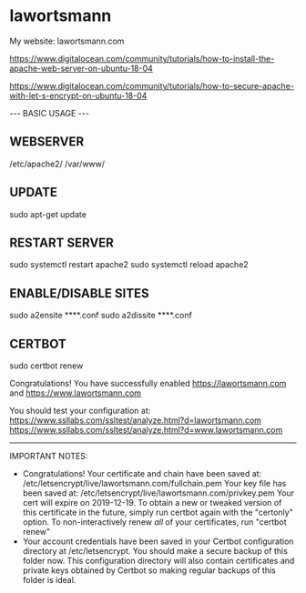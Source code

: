 # lawortsmann
My website: lawortsmann.com

https://www.digitalocean.com/community/tutorials/how-to-install-the-apache-web-server-on-ubuntu-18-04

https://www.digitalocean.com/community/tutorials/how-to-secure-apache-with-let-s-encrypt-on-ubuntu-18-04

--- BASIC USAGE ---

## WEBSERVER
/etc/apache2/
/var/www/

## UPDATE
sudo apt-get update

## RESTART SERVER
sudo systemctl restart apache2
sudo systemctl reload apache2

## ENABLE/DISABLE SITES
sudo a2ensite ****.conf
sudo a2dissite ****.conf

## CERTBOT
sudo certbot renew

Congratulations! You have successfully enabled https://lawortsmann.com and
https://www.lawortsmann.com

You should test your configuration at:
https://www.ssllabs.com/ssltest/analyze.html?d=lawortsmann.com
https://www.ssllabs.com/ssltest/analyze.html?d=www.lawortsmann.com
- - - - - - - - - - - - - - - - - - - - - - - - - - - - - - - - - - - - - - - -

IMPORTANT NOTES:
 - Congratulations! Your certificate and chain have been saved at:
   /etc/letsencrypt/live/lawortsmann.com/fullchain.pem
   Your key file has been saved at:
   /etc/letsencrypt/live/lawortsmann.com/privkey.pem
   Your cert will expire on 2019-12-19. To obtain a new or tweaked
   version of this certificate in the future, simply run certbot again
   with the "certonly" option. To non-interactively renew *all* of
   your certificates, run "certbot renew"
 - Your account credentials have been saved in your Certbot
   configuration directory at /etc/letsencrypt. You should make a
   secure backup of this folder now. This configuration directory will
   also contain certificates and private keys obtained by Certbot so
   making regular backups of this folder is ideal.
